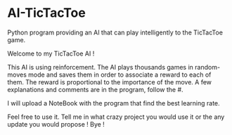 # AI-TicTacToe
Python program providing an AI that can play intelligently to the TicTacToe game.


Welcome to my TicTacToe AI !

This AI is using reinforcement. The AI plays thousands games in random-moves mode and saves them in order to associate a reward to each of them. The reward is proportional to the importance of the move.
A few explanations and comments are in the program, follow the #.

I will upload a NoteBook with the program that find the best learning rate.

Feel free to use it. Tell me in what crazy project you would use it or the any update you would propose ! Bye !

